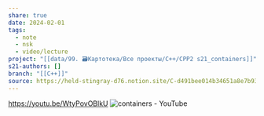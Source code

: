 ```yaml
---
share: true
date: 2024-02-01
tags:
  - note
  - nsk
  - video/lecture
project: "[[data/99. 🗃️Картотека/Все проекты/C++/CPP2 s21_containers]]"
s21-authors: []
branch: "[[C++]]"
source: https://held-stingray-d76.notion.site/C-d491bee014b34651a8e7b93f6be2631c
---
```


https://youtu.be/WtyPovOBlkU
![containers - YouTube](https://youtu.be/WtyPovOBlkU)
